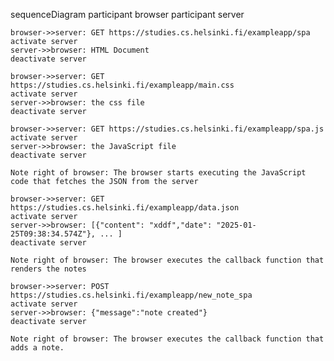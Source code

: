 sequenceDiagram
    participant browser
    participant server

    browser->>server: GET https://studies.cs.helsinki.fi/exampleapp/spa
    activate server
    server->>browser: HTML Document
    deactivate server

    browser->>server: GET https://studies.cs.helsinki.fi/exampleapp/main.css
    activate server
    server->>browser: the css file
    deactivate server

    browser->>server: GET https://studies.cs.helsinki.fi/exampleapp/spa.js
    activate server
    server->>browser: the JavaScript file
    deactivate server

    Note right of browser: The browser starts executing the JavaScript code that fetches the JSON from the server
    
    browser->>server: GET https://studies.cs.helsinki.fi/exampleapp/data.json
    activate server
    server->>browser: [{"content": "xddf","date": "2025-01-25T09:38:34.574Z"}, ... ]
    deactivate server

    Note right of browser: The browser executes the callback function that renders the notes

    browser->>server: POST https://studies.cs.helsinki.fi/exampleapp/new_note_spa
    activate server
    server->>browser: {"message":"note created"}
    deactivate server

    Note right of browser: The browser executes the callback function that adds a note.